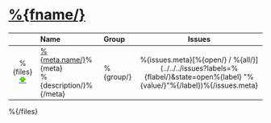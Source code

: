 # [%{fname/}](.)
||Name|Group|Issues
:---:|:---|:---|:---:
%{files}[![Usage](../resources/image/download_icon.png)](%{dir/}#usage "Usage")|[%{meta.name/}](%{dir/})%{meta}<br />%{description/}%{/meta}|%{group/}|%{issues.meta}[%{open/} / %{all/}](../../../issues?labels=%{flabel/}&state=open%{label} "%{value/}"%{/label})%{/issues.meta}
%{/files}
